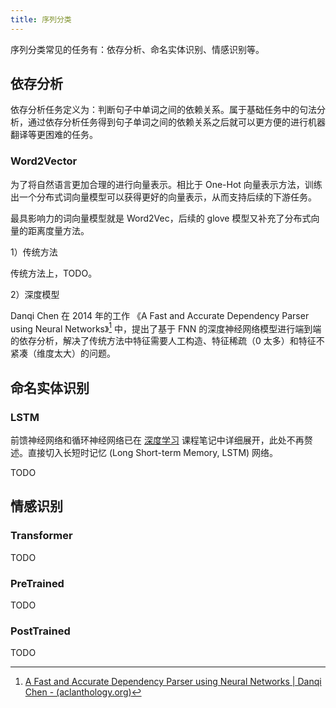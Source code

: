```yaml
---
title: 序列分类
---
```


序列分类常见的任务有：依存分析、命名实体识别、情感识别等。

## 依存分析

依存分析任务定义为：判断句子中单词之间的依赖关系。属于基础任务中的句法分析，通过依存分析任务得到句子单词之间的依赖关系之后就可以更方便的进行机器翻译等更困难的任务。

### Word2Vector

为了将自然语言更加合理的进行向量表示。相比于 One-Hot 向量表示方法，训练出一个分布式词向量模型可以获得更好的向量表示，从而支持后续的下游任务。

最具影响力的词向量模型就是 Word2Vec，后续的 glove 模型又补充了分布式向量的距离度量方法。

<!-- 这里讲的理论基础并不是语言学上的规则（不同的语言有不同的规则，且很复杂，这里不展开），而是一套规范化的算法流程。最常见的就是 Nivre 在 2003 年提出的「Greedy Deterministic Transition-based Parsing」方法。

具体地，有三个变量分别为 Stack、Buffer 和 一个集合 A。一共有三种操作，分别为 shift、left-arc、right-arc，其中 shift 就是将一个单词从 Buffer 转移到 Stack 中，left-arc 就是在 Stack 的栈顶两个元素中定义一个「指向左的边以及对应的依存关系」，并将这个边和关系保存到集合 A 中，right-arc 就和 left-arc 相反。具体如下图所示：

![Transition-based Parsing 示例](https://cdn.dwj601.cn/images/20250317084734245.png)

假设某种语言一共有 $n$ 种依存关系，那么最终的任务就是一个 $2n+1$ 的「多分类任务」。其中 left-arc 对应 $n$ 种，right-arc 对应 $n$ 种，shift 对应 $1$ 种。

在有监督学习场景下，学习准则就是最小化交叉熵损失函数。传统与现代依存分析方法本质的不同在于特征的构造上。 -->

1）传统方法

传统方法上，TODO。

2）深度模型

Danqi Chen 在 2014 年的工作 《A Fast and Accurate Dependency Parser using Neural Networks》[^依存分析] 中，提出了基于 FNN 的深度神经网络模型进行端到端的依存分析，解决了传统方法中特征需要人工构造、特征稀疏（0 太多）和特征不紧凑（维度太大）的问题。

[^依存分析]: [A Fast and Accurate Dependency Parser using Neural Networks | Danqi Chen - (aclanthology.org)](https://aclanthology.org/D14-1082)

## 命名实体识别

### LSTM

前馈神经网络和循环神经网络已在 [深度学习](../deep-learning/index.md) 课程笔记中详细展开，此处不再赘述。直接切入长短时记忆 (Long Short-term Memory, LSTM) 网络。

TODO

## 情感识别

### Transformer

TODO

### PreTrained

TODO

### PostTrained

TODO

